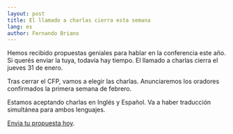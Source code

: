 ```yaml
---
layout: post
title: El llamado a charlas cierra esta semana
lang: es
author: Fernando Briano
---
```

Hemos recibido propuestas geniales para hablar en la conferencia este año. Si querés enviar la tuya, todavía hay tiempo. El llamado a charlas cierra el jueves 31 de enero.

Tras cerrar el CFP, vamos a elegir las charlas. Anunciaremos los oradores confirmados la primera semana de febrero.

Estamos aceptando charlas en Inglés y Español. Va a haber traducción simultánea para ambos lenguajes.

[Envia tu propuesta hoy](http://bit.ly/rubyconf-uy-2013-cfp).
